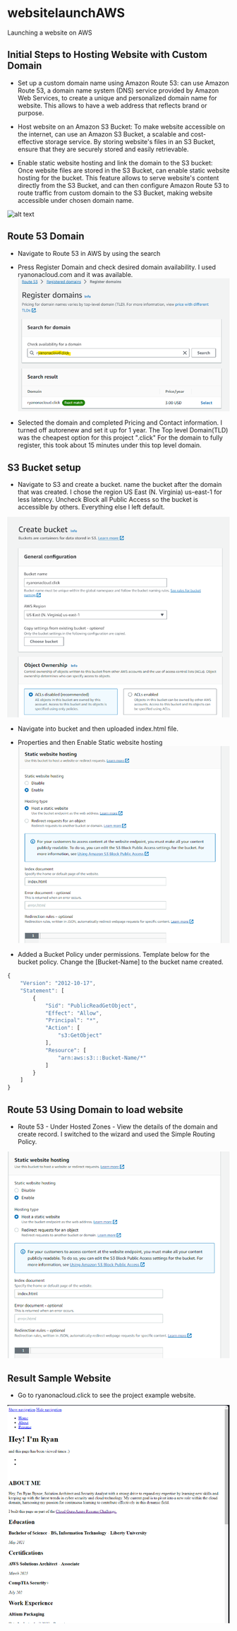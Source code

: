 # websitelaunchAWS
Launching a website on AWS

## Initial Steps to Hosting Website with Custom Domain

- Set up a custom domain name using Amazon Route 53:  can use Amazon Route 53, a domain name system (DNS) service provided by Amazon Web Services, to create a unique and personalized domain name for  website. This allows  to have a web address that reflects  brand or purpose.

- Host  website on an Amazon S3 Bucket: To make  website accessible on the internet,  can use an Amazon S3 Bucket, a scalable and cost-effective storage service. By storing  website's files in an S3 Bucket,  ensure that they are securely stored and easily retrievable.

- Enable static website hosting and link the domain to the S3 bucket: Once  website files are stored in the S3 Bucket,  can enable static website hosting for the bucket. This feature allows  to serve  website's content directly from the S3 Bucket, and can then configure Amazon Route 53 to route traffic from  custom domain to the S3 Bucket, making  website accessible under  chosen domain name.

![alt text](https://lucid.app/publicSegments/view/36be42fc-a4ea-49c9-8f7b-c6dd5101ca2a/image.jpeg)

## Route 53 Domain

- Navigate to Route 53 in AWS by using the search

- Press Register Domain and check desired domain availability. I used ryanonacloud.com and it was available.
![alt text](images/Domain.png)

- Selected the domain and completed Pricing and Contact information. I turned off autorenew and set it up for 1 year. The Top level Domain(TLD) was the cheapest option for this project ".click" For the domain to fully register, this took about 15 minutes under this top level domain. 

## S3 Bucket setup
- Navigate to S3 and create a bucket. name the bucket after the domain that was created. I chose the region US East (N. Virginia) us-east-1 for less latency. Uncheck Block all Public Access so the bucket is accessible by others. Everything else I left default.

![alt text](images/S3bucket.png)

- Navigate into bucket and then uploaded index.html file.

- Properties and then Enable Static website hosting 
![alt text](images/static.png)

- Added a Bucket Policy under permissions. Template below for the bucket policy. Change the [Bucket-Name] to the bucket name created.

```js
{
    "Version": "2012-10-17",
    "Statement": [
        {
            "Sid": "PublicReadGetObject",
            "Effect": "Allow",
            "Principal": "*",
            "Action": [
                "s3:GetObject"
            ],
            "Resource": [
                "arn:aws:s3:::Bucket-Name/*"
            ]
        }
    ]
} 
```

## Route 53 Using Domain to load website
- Route 53 - Under Hosted Zones - View the details of the domain and create record. I switched to the wizard and used the Simple Routing Policy. 

![alt text](images/static.png)

## Result Sample Website

- Go to ryanonacloud.click to see the project example website.

![alt text](images/result.png)




